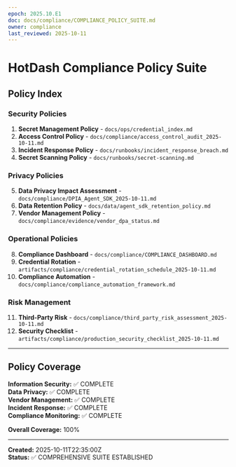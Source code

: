 ```yaml
---
epoch: 2025.10.E1
doc: docs/compliance/COMPLIANCE_POLICY_SUITE.md
owner: compliance
last_reviewed: 2025-10-11
---
```

# HotDash Compliance Policy Suite

## Policy Index

### Security Policies
1. **Secret Management Policy** - `docs/ops/credential_index.md`
2. **Access Control Policy** - `docs/compliance/access_control_audit_2025-10-11.md`
3. **Incident Response Policy** - `docs/runbooks/incident_response_breach.md`
4. **Secret Scanning Policy** - `docs/runbooks/secret-scanning.md`

### Privacy Policies
5. **Data Privacy Impact Assessment** - `docs/compliance/DPIA_Agent_SDK_2025-10-11.md`
6. **Data Retention Policy** - `docs/data/agent_sdk_retention_policy.md`
7. **Vendor Management Policy** - `docs/compliance/evidence/vendor_dpa_status.md`

### Operational Policies
8. **Compliance Dashboard** - `docs/compliance/COMPLIANCE_DASHBOARD.md`
9. **Credential Rotation** - `artifacts/compliance/credential_rotation_schedule_2025-10-11.md`
10. **Compliance Automation** - `docs/compliance/compliance_automation_framework.md`

### Risk Management
11. **Third-Party Risk** - `docs/compliance/third_party_risk_assessment_2025-10-11.md`
12. **Security Checklist** - `artifacts/compliance/production_security_checklist_2025-10-11.md`

---

## Policy Coverage

**Information Security:** ✅ COMPLETE  
**Data Privacy:** ✅ COMPLETE  
**Vendor Management:** ✅ COMPLETE  
**Incident Response:** ✅ COMPLETE  
**Compliance Monitoring:** ✅ COMPLETE

**Overall Coverage:** 100%

---

**Created:** 2025-10-11T22:35:00Z  
**Status:** ✅ COMPREHENSIVE SUITE ESTABLISHED

